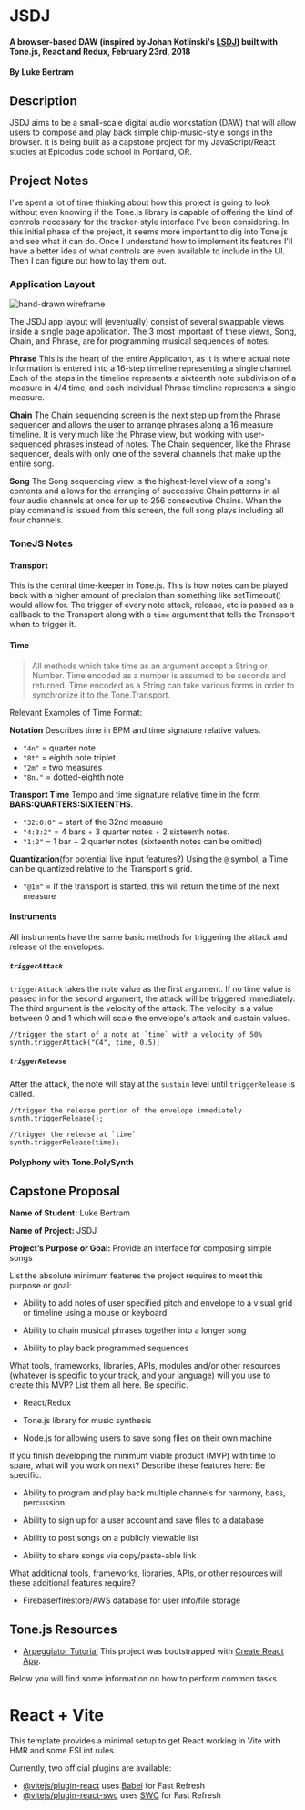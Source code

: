 # JSDJ

#### A browser-based DAW (inspired by Johan Kotlinski's [LSDJ](http://www.littlesounddj.com)) built with Tone.js, React and Redux, February 23rd, 2018

#### By **Luke Bertram**

## Description

JSDJ aims to be a small-scale digital audio workstation (DAW) that will allow users to compose and play back simple chip-music-style songs in the browser. It is being built as a capstone project for my JavaScript/React studies at Epicodus code school in Portland, OR.

## Project Notes

I've spent a lot of time thinking about how this project is going to look without even knowing if the Tone.js library is capable of offering the kind of controls necessary for the tracker-style interface I've been considering. In this initial phase of the project, it seems more important to dig into Tone.js and see what it can do. Once I understand how to implement its features I'll have a better idea of what controls are even available to include in the UI. Then I can figure out how to lay them out.

### Application Layout

![hand-drawn wireframe](./notes/jsdj-wireframe.jpg)

The JSDJ app layout will (eventually) consist of several swappable views inside a single page application. The 3 most important of these views, Song, Chain, and Phrase, are for programming musical sequences of notes.

**Phrase**
This is the heart of the entire Application, as it is where actual note information is entered into a 16-step timeline representing a single channel. Each of the steps in the timeline represents a sixteenth note subdivision of a measure in 4/4 time, and each individual Phrase timeline represents a single measure.

**Chain**
The Chain sequencing screen is the next step up from the Phrase sequencer and allows the user to arrange phrases along a 16 measure timeline. It is very much like the Phrase view, but working with user-sequenced phrases instead of notes. The Chain sequencer, like the Phrase sequencer, deals with only one of the several channels that make up the entire song.

**Song**
The Song sequencing view is the highest-level view of a song's contents and allows for the arranging of successive Chain patterns in all four audio channels at once for up to 256 consecutive Chains. When the play command is issued from this screen, the full song plays including all four channels.

### ToneJS Notes

#### Transport

This is the central time-keeper in Tone.js. This is how notes can be played back with a higher amount of precision than something like setTimeout() would allow for. The trigger of every note attack, release, etc is passed as a callback to the Transport along with a `time` argument that tells the Transport when to trigger it.

#### Time

> All methods which take time as an argument accept a String or Number. Time encoded as a number is assumed to be seconds and returned. Time encoded as a String can take various forms in order to synchronize it to the Tone.Transport.

Relevant Examples of Time Format:

**Notation**
Describes time in BPM and time signature relative values.

- `"4n"` = quarter note
- `"8t"` = eighth note triplet
- `"2m"` = two measures
- `"8n."` = dotted-eighth note

**Transport Time** Tempo and time signature relative time in the form **BARS:QUARTERS:SIXTEENTHS**.

- `"32:0:0"` = start of the 32nd measure
- `"4:3:2"` = 4 bars + 3 quarter notes + 2 sixteenth notes.
- `"1:2"` = 1 bar + 2 quarter notes (sixteenth notes can be omitted)

**Quantization**(for potential live input features?) Using the `@` symbol, a Time can be quantized relative to the Transport's grid.

- `"@1m"` = If the transport is started, this will return the time of the next measure

#### Instruments

All instruments have the same basic methods for triggering the attack and release of the envelopes.

##### `triggerAttack`

`triggerAttack` takes the note value as the first argument. If no time value is passed in for the second argument, the attack will be triggered immediately. The third argument is the velocity of the attack. The velocity is a value between 0 and 1 which will scale the envelope's attack and sustain values.

```
//trigger the start of a note at `time` with a velocity of 50%
synth.triggerAttack("C4", time, 0.5);
```

##### `triggerRelease`

After the attack, the note will stay at the `sustain` level until `triggerRelease` is called.

```
//trigger the release portion of the envelope immediately
synth.triggerRelease();

//trigger the release at `time`
synth.triggerRelease(time);
```

#### Polyphony with Tone.PolySynth

## Capstone Proposal

**Name of Student:** Luke Bertram

**Name of Project:** JSDJ

**Project’s Purpose or Goal:** Provide an interface for composing simple songs

List the absolute minimum features the project requires to meet this purpose or goal:

- Ability to add notes of user specified pitch and envelope to a visual grid or timeline using a mouse or keyboard

- Ability to chain musical phrases together into a longer song

- Ability to play back programmed sequences

What tools, frameworks, libraries, APIs, modules and/or other resources (whatever is specific to your track, and your language) will you use to create this MVP? List them all here. Be specific.

- React/Redux

- Tone.js library for music synthesis

- Node.js for allowing users to save song files on their own machine

If you finish developing the minimum viable product (MVP) with time to spare, what will you work on next? Describe these features here: Be specific.

- Ability to program and play back multiple channels for harmony, bass, percussion

- Ability to sign up for a user account and save files to a database

- Ability to post songs on a publicly viewable list

- Ability to share songs via copy/paste-able link

What additional tools, frameworks, libraries, APIs, or other resources will these additional features require?

- Firebase/firestore/AWS database for user info/file storage

## Tone.js Resources

- [Arpeggiator Tutorial](https://github.com/Tonejs/Tone.js/wiki/Arpeggiator)
  This project was bootstrapped with [Create React App](https://github.com/facebookincubator/create-react-app).

Below you will find some information on how to perform common tasks.
<br>

# React + Vite

This template provides a minimal setup to get React working in Vite with HMR and some ESLint rules.

Currently, two official plugins are available:

- [@vitejs/plugin-react](https://github.com/vitejs/vite-plugin-react/blob/main/packages/plugin-react/README.md) uses [Babel](https://babeljs.io/) for Fast Refresh
- [@vitejs/plugin-react-swc](https://github.com/vitejs/vite-plugin-react-swc) uses [SWC](https://swc.rs/) for Fast Refresh
